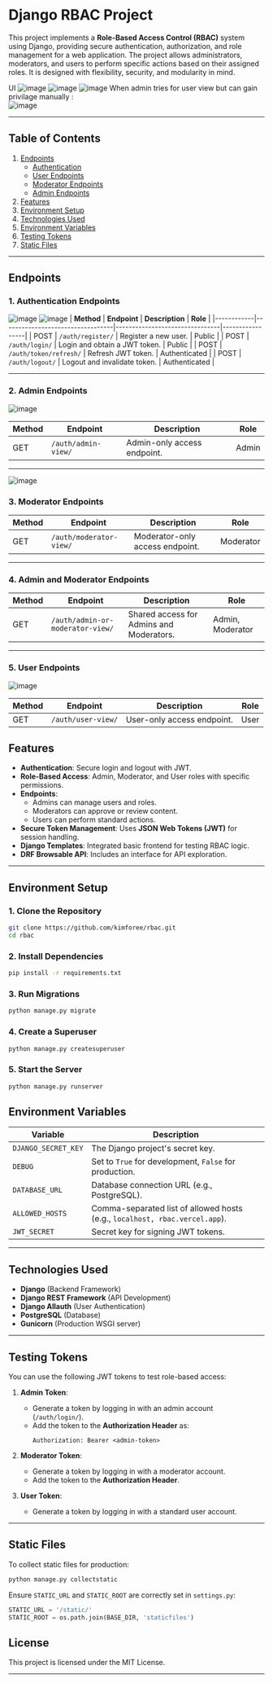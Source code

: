 # **Django RBAC Project**

This project implements a **Role-Based Access Control (RBAC)** system using Django, providing secure authentication, authorization, and role management for a web application. The project allows administrators, moderators, and users to perform specific actions based on their assigned roles. It is designed with flexibility, security, and modularity in mind.

UI
![image](https://github.com/user-attachments/assets/1dad1cd9-6f56-41e5-89f1-7c7332e4b59c)
![image](https://github.com/user-attachments/assets/99b25c07-ff3a-482b-ba08-961d35b5bbc1)
![image](https://github.com/user-attachments/assets/b117dca8-44e6-42d0-968e-3c8c94fed690)
When admin tries for user view but can gain privilage manually :  
![image](https://github.com/user-attachments/assets/1078f043-46fd-4527-9be0-b31e39550f82)

---

## **Table of Contents**
1. [Endpoints](#endpoints)
    - [Authentication](#authentication)
    - [User Endpoints](#user-endpoints)
    - [Moderator Endpoints](#moderator-endpoints)
    - [Admin Endpoints](#admin-endpoints)
2. [Features](#features)
3. [Environment Setup](#environment-setup)
4. [Technologies Used](#technologies-used)
5. [Environment Variables](#environment-variables)
6. [Testing Tokens](#testing-tokens)
7. [Static Files](#static-files)

---

## **Endpoints**

### **1. Authentication Endpoints**

![image](https://github.com/user-attachments/assets/14aaca50-3d9e-4c10-a540-8dac023e9fe7)
![image](https://github.com/user-attachments/assets/d002a19e-9825-4b48-91a1-2aeb825be573)
| **Method** | **Endpoint**                     | **Description**                | **Role**        |
|------------|----------------------------------|--------------------------------|-----------------|
| POST       | `/auth/register/`                | Register a new user.           | Public          |
| POST       | `/auth/login/`                   | Login and obtain a JWT token.  | Public          |
| POST       | `/auth/token/refresh/`           | Refresh JWT token.             | Authenticated   |
| POST       | `/auth/logout/`                  | Logout and invalidate token.   | Authenticated   |

---

### **2. Admin Endpoints**

![image](https://github.com/user-attachments/assets/ba426c62-a14f-427d-b352-333f8f58cd77)

| **Method** | **Endpoint**                     | **Description**                | **Role**        |
|------------|----------------------------------|--------------------------------|-----------------|
| GET        | `/auth/admin-view/`              | Admin-only access endpoint.    | Admin           |

---

![image](https://github.com/user-attachments/assets/d4e798ed-8b21-46eb-9e07-d630667ae2cf)

### **3. Moderator Endpoints**

| **Method** | **Endpoint**                     | **Description**                | **Role**        |
|------------|----------------------------------|--------------------------------|-----------------|
| GET        | `/auth/moderator-view/`          | Moderator-only access endpoint.| Moderator       |

---

### **4. Admin and Moderator Endpoints**

| **Method** | **Endpoint**                     | **Description**                | **Role**        |
|------------|----------------------------------|--------------------------------|-----------------|
| GET        | `/auth/admin-or-moderator-view/` | Shared access for Admins and Moderators. | Admin, Moderator |

---

### **5. User Endpoints**
![image](https://github.com/user-attachments/assets/5e5024e8-ed62-45e0-8fdd-6e88719bc378)

| **Method** | **Endpoint**                     | **Description**                | **Role**        |
|------------|----------------------------------|--------------------------------|-----------------|
| GET        | `/auth/user-view/`               | User-only access endpoint.     | User            |


## **Features**

- **Authentication**: Secure login and logout with JWT.
- **Role-Based Access**: Admin, Moderator, and User roles with specific permissions.
- **Endpoints**:
  - Admins can manage users and roles.
  - Moderators can approve or review content.
  - Users can perform standard actions.
- **Secure Token Management**: Uses **JSON Web Tokens (JWT)** for session handling.
- **Django Templates**: Integrated basic frontend for testing RBAC logic.
- **DRF Browsable API**: Includes an interface for API exploration.

---

## **Environment Setup**

### **1. Clone the Repository**
```bash
git clone https://github.com/kimforee/rbac.git
cd rbac
```

### **2. Install Dependencies**
```bash
pip install -r requirements.txt
```

### **3. Run Migrations**
```bash
python manage.py migrate
```

### **4. Create a Superuser**
```bash
python manage.py createsuperuser
```

### **5. Start the Server**
```bash
python manage.py runserver
```

## **Environment Variables**

| **Variable**          | **Description**                       |
|------------------------|---------------------------------------|
| `DJANGO_SECRET_KEY`    | The Django project's secret key.      |
| `DEBUG`                | Set to `True` for development, `False` for production. |
| `DATABASE_URL`         | Database connection URL (e.g., PostgreSQL). |
| `ALLOWED_HOSTS`        | Comma-separated list of allowed hosts (e.g., `localhost, rbac.vercel.app`). |
| `JWT_SECRET`           | Secret key for signing JWT tokens.    |

---
## **Technologies Used**

- **Django** (Backend Framework)
- **Django REST Framework** (API Development)
- **Django Allauth** (User Authentication)
- **PostgreSQL** (Database)
- **Gunicorn** (Production WSGI server)

---

## **Testing Tokens**

You can use the following JWT tokens to test role-based access:

1. **Admin Token**:
   - Generate a token by logging in with an admin account (`/auth/login/`).
   - Add the token to the **Authorization Header** as:
     ```
     Authorization: Bearer <admin-token>
     ```

2. **Moderator Token**:
   - Generate a token by logging in with a moderator account.
   - Add the token to the **Authorization Header**.

3. **User Token**:
   - Generate a token by logging in with a standard user account.

---

## **Static Files**

To collect static files for production:
```bash
python manage.py collectstatic
```

Ensure `STATIC_URL` and `STATIC_ROOT` are correctly set in `settings.py`:
```python
STATIC_URL = '/static/'
STATIC_ROOT = os.path.join(BASE_DIR, 'staticfiles')
```

## **License**

This project is licensed under the MIT License.

---
